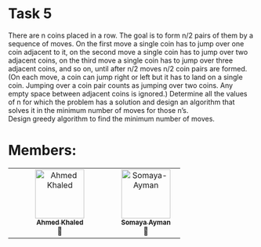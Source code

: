 # Task 5
There are n coins placed in a row. The goal is to form n/2 pairs of them by a sequence of moves. On the first move a
single coin has to jump over one coin adjacent to it, on the second move a single coin has to jump over two adjacent
coins, on the third move a single coin has to jump over three adjacent coins, and so on, until after n/2 moves n/2 coin
pairs are formed. (On each move, a coin can jump right or left but it has to land on a single coin. Jumping over a coin
pair counts as jumping over two coins. Any empty space between adjacent coins is ignored.) Determine all the values
of n for which the problem has a solution and design an algorithm that solves it in the minimum number of moves for
those n’s.
<br>
Design greedy algorithm to find the minimum number of moves.
# Members:
<table>
  <tbody>
    <tr>
      <td align="center" valign="top" width="50%"><a href="https://github.com/Ahmed-Khaled-Abdelmaksod"><img src="https://github.com/Ahmed-Khaled-Abdelmaksod.png" width="100px;" alt="Ahmed Khaled"/><br /><sub><b>Ahmed Khaled</b></sub></a><br />🤨</td>
      <td align="center" valign="top" width="33.33%"><a href="https://github.com/Somaya-Ayman"><img src="https://github.com/Somaya-Ayman.png" width="100px;" alt="Somaya-Ayman"/><br /><sub><b>Somaya Ayman</b></sub></a><br />💫</td>
    </tr>
  </tbody>
</table>

